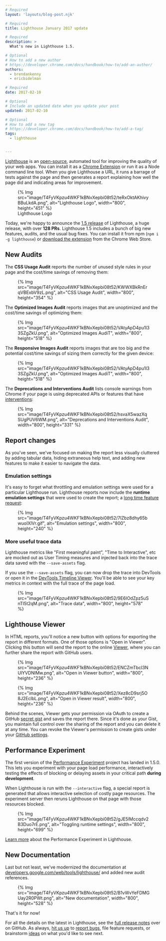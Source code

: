 ```yaml
---
# Required
layout: 'layouts/blog-post.njk'

# Required
title: Lighthouse January 2017 update

# Required
description: >
  What's new in Lighthouse 1.5.

# Optional
# How to add a new author
# https://developer.chrome.com/docs/handbook/how-to/add-an-author/
authors:
  - brendankenny
  - ericbidelman

# Required
date: 2017-02-10

# Optional
# Include an updated date when you update your post
updated: 2017-02-10

# Optional
# How to add a new tag
# https://developer.chrome.com/docs/handbook/how-to/add-a-tag/
tags:
  - lighthouse


---
```



[Lighthouse](/docs/lighthouse/overview/) is an
[open-source](https://github.com/GoogleChrome/lighthouse), automated tool for
improving the quality of your web apps. You can install it as a
[Chrome Extension](https://chrome.google.com/webstore/detail/lighthouse/blipmdconlkpinefehnmjammfjpmpbjk)
or run it as a Node command line tool. When you give Lighthouse a URL, it runs
a barrage of tests against the page and then generates a report explaining
how well the page did and indicating areas for improvement.

<figure class="float-right">
{% Img src="image/T4FyVKpzu4WKF1kBNvXepbi08t52/teRxOktAKhivyBBuLkdA.png", alt="Lighthouse Logo", width="800", height="451" %}
  <figcaption>
    Lighthouse Logo
  </figcaption>
</figure>


<style>
.lighthouse-logo {
  height: 150px;
  width: auto;
}
</style>

Today, we're happy to announce the
[1.5 release](https://github.com/GoogleChrome/lighthouse/releases/tag/1.5.0)
of Lighthouse, a huge release, with over **128 PRs**. Lighthouse 1.5 includes
a bunch of big new features, audits, and the usual bug fixes. You can install
it from npm (`npm i -g lighthouse`) or
[download the extension](https://chrome.google.com/webstore/detail/lighthouse/blipmdconlkpinefehnmjammfjpmpbjk)
from the Chrome Web Store.

## New Audits

The **CSS Usage Audit** reports the number of unused style rules in your page
and the cost/time savings of removing them:

<figure>
{% Img src="image/T4FyVKpzu4WKF1kBNvXepbi08t52/KWWXBkRnErqVBExbV9zL.png", alt="CSS Usage Audit", width="800", height="354" %}
</figure>

The **Optimized Images Audit** reports images that are unoptimized and the
cost/time savings of optimizing them:

<figure>
{% Img src="image/T4FyVKpzu4WKF1kBNvXepbi08t52/VAtyApD4pu1l33SZgZkU.png", alt="Optimized Images AudiT", width="800", height="518" %}
</figure>


The **Responsive Images Audit** reports images that are too big and the
potential cost/time savings of sizing them correctly for the given device:

<figure>
{% Img src="image/T4FyVKpzu4WKF1kBNvXepbi08t52/VAtyApD4pu1l33SZgZkU.png", alt="Optimized Images AudiT", width="800", height="518" %}
</figure>

The **Deprecations and Interventions Audit** lists console warnings from Chrome
if your page is using deprecated APIs or features that have
[interventions](https://www.chromestatus.com/features#intervention):

<figure>
{% Img src="image/T4FyVKpzu4WKF1kBNvXepbi08t52/hsvaX5wazXqSUgPUV6WM.png", alt="Deprecations and Interventions Audit", width="800", height="331" %}
</figure>

## Report changes

As you've seen, we've focused on making the report less visually cluttered by
adding tabular data, hiding extraneous help text, and adding new features to
make it easier to navigate the data.

### Emulation settings

It's easy to forget what throttling and emulation settings were used for a
particular Lighthouse run. Lighthouse reports now include the
**runtime emulation settings** that were used to create the report; a
[long time feature request](https://github.com/GoogleChrome/lighthouse/issues/568):

<figure>
{% Img src="image/T4FyVKpzu4WKF1kBNvXepbi08t52/7IZbz8dhy65bwuoIXlVr.gif", alt="Emulation settings", width="800", height="240" %}
</figure>

### More useful trace data

Lighthouse metrics like "First meaningful paint", "Time to Interactive", etc are
mocked out as User Timing measures and injected back into the trace data saved
with the `--save-assets` flag.

If you use the `--save-assets` flag, you can now drop the trace into DevTools or
open it in the [DevTools Timeline Viewer](https://chromedevtools.github.io/timeline-viewer/).
You'll be able to see your key metrics in context with the full trace of the
page load.

<figure>
{% Img src="image/T4FyVKpzu4WKF1kBNvXepbi08t52/9E6IOdZpz5uSnTI5t2qM.png", alt="Trace data", width="800", height="578" %}
</figure>

## Lighthouse Viewer

In HTML reports, you'll notice a new button with options for exporting the
report in different formats. One of those options is "Open in Viewer". Clicking
this button will send the report to the online
[Viewer](https://googlechrome.github.io/lighthouse/viewer/), where you can
further share the report with GitHub users.

<figure>
{% Img src="image/T4FyVKpzu4WKF1kBNvXepbi08t52/ENCZmTbcI3NUlYVDNIMw.png", alt="Open in Viewer button", width="800", height="236" %}
</figure>

<figure>
{% Img src="image/T4FyVKpzu4WKF1kBNvXepbi08t52/Xez8cD9srj5O8J2EclbL.png", alt="Open in Viewer result", width="800", height="236" %}
</figure>


Behind the scenes, Viewer gets your permission via OAuth to create a GitHub
[secret gist](https://help.github.com/articles/about-gists/#secret-gists) and
saves the report there. Since it's done as your Gist, you maintain full control
over the sharing of the report and you can delete it at any time. You can revoke
the Viewer's permission to create gists under your
[GitHub settings](https://github.com/settings/applications).

## Performance Experiment

The first version of the
[Performance Experiment](https://github.com/GoogleChrome/lighthouse/issues/1143)
project has landed in 1.5.0. This lets you experiment with your page load performance,
interactively testing the effects of blocking or delaying assets in your critical
path **during development**.

When Lighthouse is run with the `--interactive` flag, a special report is
generated that allows interactive selection of costly page resources. The
experiment server then reruns Lighthouse on that page with those resources
blocked.


<figure>
{% Img src="image/T4FyVKpzu4WKF1kBNvXepbi08t52/gJE5lMccqdv2B3Duo7rE.png", alt="Toggling runtime settings", width="800", height="699" %}
</figure>


[Learn more](https://docs.google.com/document/d/1FYt5Es_Kf5IyC_bkTHj2G_a_sTvRvIq5iZCEN8VZY5o/edit#heading=h.cetla8h0y4o)
about the Performance Experiment in Lighthouse.

## New Documentation

Last but not least, we've modernized the documentation at
[developers.google.com/web/tools/lighthouse/](https://developers.google.com/web/tools/lighthouse/)
and added new audit references.

<figure>
{% Img src="image/T4FyVKpzu4WKF1kBNvXepbi08t52/B1vWvYeFDMGUay2R0PWt.png", alt="New documentation", width="800", height="528" %}
</figure>

That's it for now!

For all the details on the latest in Lighthouse, see the
[full release notes](https://github.com/GoogleChrome/lighthouse/releases/tag/1.5.0)
over on GitHub. As always,
[hit us up](https://github.com/GoogleChrome/lighthouse/graphs/contributors)
to [report bugs](https://github.com/GoogleChrome/lighthouse/issues), file
feature requests, or brainstorm
[ideas](https://github.com/GoogleChrome/lighthouse/issues?q=is%3Aissue+is%3Aopen+label%3A%22good+first+bug%22)
on what you'd like to see next.

